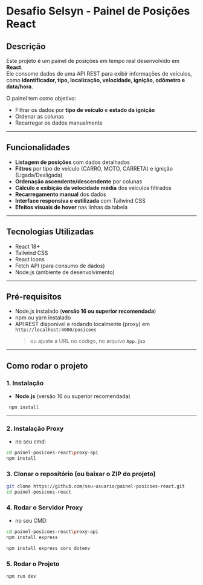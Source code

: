 # Desafio Selsyn - Painel de Posições React

## Descrição

Este projeto é um painel de posições em tempo real desenvolvido em **React**.  
Ele consome dados de uma API REST para exibir informações de veículos, como **identificador, tipo, localização, velocidade, ignição, odômetro e data/hora**.  

O painel tem como objetivo:
- Filtrar os dados por **tipo de veículo** e **estado da ignição**  
- Ordenar as colunas  
- Recarregar os dados manualmente  

---

## Funcionalidades
- **Listagem de posições** com dados detalhados  
- **Filtros** por tipo de veículo (CARRO, MOTO, CARRETA) e ignição (Ligada/Desligada)  
- **Ordenação ascendente/descendente** por colunas  
- **Cálculo e exibição da velocidade média** dos veículos filtrados  
- **Recarregamento manual** dos dados  
- **Interface responsiva e estilizada** com Tailwind CSS  
- **Efeitos visuais de hover** nas linhas da tabela  

---

## Tecnologias Utilizadas
- React 18+  
- Tailwind CSS  
- React Icons  
- Fetch API (para consumo de dados)  
- Node.js (ambiente de desenvolvimento)  

---

## Pré-requisitos
- Node.js instalado (**versão 16 ou superior recomendada**)  
- npm ou yarn instalado  
- API REST disponível e rodando localmente (proxy) em `http://localhost:4000/posicoes`  
  > ou ajuste a URL no código, no arquivo **`App.jsx`**

---

## 



## Como rodar o projeto

### 1. Instalação
- **Node.js** (versão 16 ou superior recomendada)  
```bash
 npm install
```

---

### 2. Instalação Proxy

- no seu cmd:
```bash
cd painel-posicoes-react\proxy-api 
npm install
```

### 3. Clonar o repositório (ou baixar o ZIP do projeto)
```bash
git clone https://github.com/seu-usuario/painel-posicoes-react.git
cd painel-posicoes-react
```

### 4. Rodar o Servidor Proxy

- no seu CMD:

```bash
cd painel-posicoes-react\proxy-api 
npm install express
```

```bash
npm install express cors dotenv
```
### 5. Rodar o Projeto

```bash
npm run dev
```

